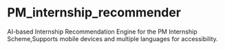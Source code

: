 # PM_internship_recommender
AI-based Internship Recommendation Engine for the PM Internship Scheme,Supports mobile devices and multiple languages for accessibility.
